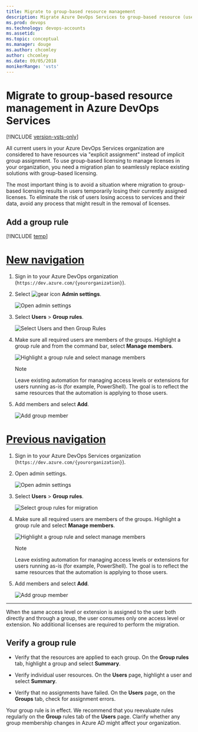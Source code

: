 ```yaml
---
title: Migrate to group-based resource management
description: Migrate Azure DevOps Services to group-based resource (user) management
ms.prod: devops
ms.technology: devops-accounts
ms.assetid:
ms.topic: conceptual
ms.manager: douge
ms.author: chcomley
author: chcomley
ms.date: 09/05/2018
monikerRange: 'vsts'
---
```


# Migrate to group-based resource management in Azure DevOps Services

[!INCLUDE [version-vsts-only](../../_shared/version-vsts-only.md)]

All current users in your Azure DevOps Services organization are considered to have resources via "explicit assignment" instead of implicit group assignment. To use group-based licensing to manage licenses in your organization, you need a migration plan to seamlessly replace existing solutions with group-based licensing.

The most important thing is to avoid a situation where migration to group-based licensing results in users temporarily losing their currently assigned licenses. To eliminate the risk of users losing access to services and their data, avoid any process that might result in the removal of licenses.

## Add a group rule

[!INCLUDE [temp](../../_shared/new-navigation.md)] 

# [New navigation](#tab/new-nav)

1. Sign in to your Azure DevOps organization (```https://dev.azure.com/{yourorganization}```).

2. Select ![gear icon](../../_img/icons/gear-icon.png) **Admin settings**.

    ![Open admin settings](../../_shared/_img/settings/open-admin-settings-vert.png)

3. Select **Users** > **Group rules**.

   ![Select Users and then Group Rules](_img/assign-access-levels/see-group-rules.png)

4. Make sure all required users are members of the groups. Highlight a group rule and from the command bar, select **Manage members**.

   ![Highlight a group rule and select manage members](_img/migrate-to-group-based-resource-management/highlight-rule-choose-manage-members.png)

   > [!NOTE]
   > Leave existing automation for managing access levels or extensions for users running as-is (for example, PowerShell). The goal is to reflect the same resources that the automation is applying to those users.

5. Add members and select **Add**.

   ![Add group member](_img/migrate-to-group-based-resource-management/add-group-members.png)

# [Previous navigation](#tab/prev-nav)

1. Sign in to your Azure DevOps Services organization (`https://dev.azure.com/{yourorganization}`).

2. Open admin settings.

   ![Open admin settings](../../_shared/_img/settings/open-admin-settings-horz-browser.png)

3. Select **Users** > **Group rules**.

   ![Select group rules for migration](_img/migrate-to-group-based-resource-management/select-group-rules-prev.png)

4. Make sure all required users are members of the groups. Highlight a group rule and select **Manage members**.

   ![Highlight a group rule and select manage members](_img/migrate-to-group-based-resource-management/highlight-rule-choose-manage-members.png)

   > [!NOTE]
   > Leave existing automation for managing access levels or extensions for users running as-is (for example, PowerShell). The goal is to reflect the same resources that the automation is applying to those users.

5. Add members and select **Add**.

   ![Add group member](_img/migrate-to-group-based-resource-management/add-group-members.png)

---

When the same access level or extension is assigned to the user both directly and through a group, the user consumes only one access level or extension. No additional licenses are required to perform the migration.

## Verify a group rule

- Verify that the resources are applied to each group. On the **Group rules** tab, highlight a group and select **Summary**.

- Verify individual user resources. On the **Users** page, highlight a user and select **Summary**.

- Verify that no assignments have failed. On the **Users** page, on the **Groups** tab, check for assignment errors.

Your group rule is in effect. We recommend that you reevaluate rules regularly on the **Group** rules tab of the **Users** page. Clarify whether any group membership changes in Azure AD might affect your organization.

